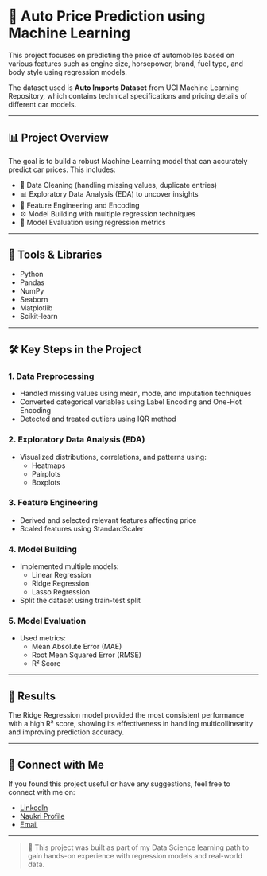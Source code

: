 # 🚗 Auto Price Prediction using Machine Learning

This project focuses on predicting the price of automobiles based on various features such as engine size, horsepower, brand, fuel type, and body style using regression models.

The dataset used is **Auto Imports Dataset** from UCI Machine Learning Repository, which contains technical specifications and pricing details of different car models.

---

## 📊 Project Overview

The goal is to build a robust Machine Learning model that can accurately predict car prices. This includes:

- 🧼 Data Cleaning (handling missing values, duplicate entries)
- 📊 Exploratory Data Analysis (EDA) to uncover insights
- 🔧 Feature Engineering and Encoding
- ⚙️ Model Building with multiple regression techniques
- 🧪 Model Evaluation using regression metrics

---

## 🧰 Tools & Libraries

- Python
- Pandas
- NumPy
- Seaborn
- Matplotlib
- Scikit-learn

---

## 🛠️ Key Steps in the Project

### 1. Data Preprocessing
- Handled missing values using mean, mode, and imputation techniques
- Converted categorical variables using Label Encoding and One-Hot Encoding
- Detected and treated outliers using IQR method

### 2. Exploratory Data Analysis (EDA)
- Visualized distributions, correlations, and patterns using:
  - Heatmaps
  - Pairplots
  - Boxplots

### 3. Feature Engineering
- Derived and selected relevant features affecting price
- Scaled features using StandardScaler

### 4. Model Building
- Implemented multiple models:
  - Linear Regression
  - Ridge Regression
  - Lasso Regression
- Split the dataset using train-test split

### 5. Model Evaluation
- Used metrics:
  - Mean Absolute Error (MAE)
  - Root Mean Squared Error (RMSE)
  - R² Score

---

## 📌 Results

The Ridge Regression model provided the most consistent performance with a high R² score, showing its effectiveness in handling multicollinearity and improving prediction accuracy.

---

## 🤝 Connect with Me

If you found this project useful or have any suggestions, feel free to connect with me on:

- [LinkedIn](https://www.linkedin.com/in/basavarajbiradar0/)
- [Naukri Profile](https://www.naukri.com/mnjuser/homepage)
- [Email](biradarbasavaraj123@gmail.com)

---

> 🔄 This project was built as part of my Data Science learning path to gain hands-on experience with regression models and real-world data.
